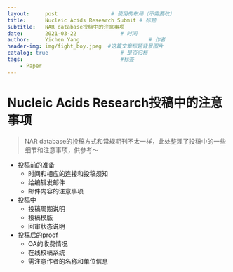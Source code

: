 ```yaml
---
layout:     post                 # 使用的布局（不需要改）
title:      Nucleic Acids Research Submit # 标题 
subtitle:   NAR database投稿中的注意事项
date:       2021-03-22              # 时间
author:     Yichen Yang                      # 作者
header-img: img/fight_boy.jpeg  #这篇文章标题背景图片
catalog: true                       # 是否归档
tags:                               #标签
    - Paper
---
```

# Nucleic Acids Research投稿中的注意事项

> NAR database的投稿方式和常规期刊不太一样，此处整理了投稿中的一些细节和注意事项，供参考～

* 投稿前的准备
	* 时间和相应的连接和投稿须知
	* 给编辑发邮件
	* 邮件内容的注意事项
* 投稿中
	* 投稿周期说明
	* 投稿模版
	* 回审状态说明
* 投稿后的proof
	* OA的收费情况
	* 在线校稿系统
	* 需注意作者的名称和单位信息



